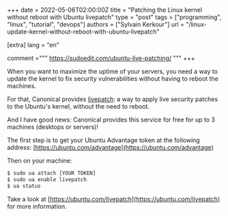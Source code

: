 +++
date = 2022-05-06T02:00:00Z
title = "Patching the Linux kernel without reboot with Ubuntu livepatch"
type = "post"
tags = ["programming", "linux", "tutorial", "devops"]
authors = ["Sylvain Kerkour"]
url = "/linux-update-kernel-without-reboot-with-ubuntu-livepatch"

[extra]
lang = "en"

comment ="""
https://sudoedit.com/ubuntu-live-patching/
"""
+++


When you want to maximize the uptime of your servers, you need a way to update the kernel to fix security vulnerabilities without having to reboot the machines.

For that, Canonical provides [livepatch](https://ubuntu.com/security/livepatch): a way to apply live security patches to the Ubuntu's kernel, without the need to reboot.

And I have good news: Canonical provides this service for free for up to 3 machines (desktops or servers)!

The first step is to get your Ubuntu Advantage token at the following address: [https://ubuntu.com/advantage](https://ubuntu.com/advantage)

Then on your machine:

```bash
$ sudo ua attach [YOUR TOKEN]
$ sudo ua enable livepatch
$ ua status
```


Take a look at [https://ubuntu.com/livepatch](https://ubuntu.com/livepatch) for more information.

